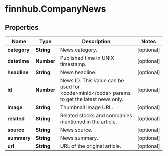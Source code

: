 # finnhub.CompanyNews

## Properties

Name | Type | Description | Notes
------------ | ------------- | ------------- | -------------
**category** | **String** | News category. | [optional] 
**datetime** | **Number** | Published time in UNIX timestamp. | [optional] 
**headline** | **String** | News headline. | [optional] 
**id** | **Number** | News ID. This value can be used for &lt;code&gt;minId&lt;/code&gt; params to get the latest news only. | [optional] 
**image** | **String** | Thumbnail image URL. | [optional] 
**related** | **String** | Related stocks and companies mentioned in the article. | [optional] 
**source** | **String** | News source. | [optional] 
**summary** | **String** | News summary. | [optional] 
**url** | **String** | URL of the original article. | [optional] 


